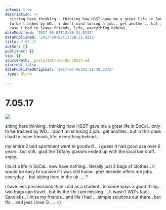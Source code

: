 ```yaml
---
inFeed: true
description: >-
  sitting here thinking.. thinking how HGST gave me a great life in SoCal.. only
  to be trashed by WD.. i don’t mind losing a job.. get another.. but in this
  case i had to leave friends, life, everything behind…
dateModified: '2017-08-07T13:58:31.013Z'
datePublished: '2017-08-07T13:58:31.822Z'
title: 7.05.17
author: []
publisher: {}
via: {}
sourcePath: _posts/2017-07-05-70517.md
starred: false
datePublishedOriginal: '2017-07-05T21:51:48.037Z'
_type: Blurb

---
```

# 7.05.17
![](https://the-grid-user-content.s3-us-west-2.amazonaws.com/38ac9133-ab2e-4f97-800b-42e370c34e91.jpg)

sitting here thinking.. thinking how HGST gave me a great life in SoCal.. only to be trashed by WD.. i don't mind losing a job.. get another.. but in this case i had to leave friends, life, everything behind...

my entire 2 bed apartment went to goodwill .. i guess it had good use over 6 years.. but still.. glad the Tiffany glasses ended up with the local bar staff.. enjoy..

i built a life in SoCal.. now have nothing.. literally just 2 bags of clothes.. it would be easy to survive if i was still home.. jeez linkedin offers me jobs everyday .. but sitting here in the uk .... ?

i have less possessions than i did as a student.. in some ways a good thing.. two bags can travel.. but its the life i am missing ... it wasn't WD's fault .. Sandisks.. i miss my friends.. and life I had ... simple solutions out there.. but ffs... and jeez i love G .... <}